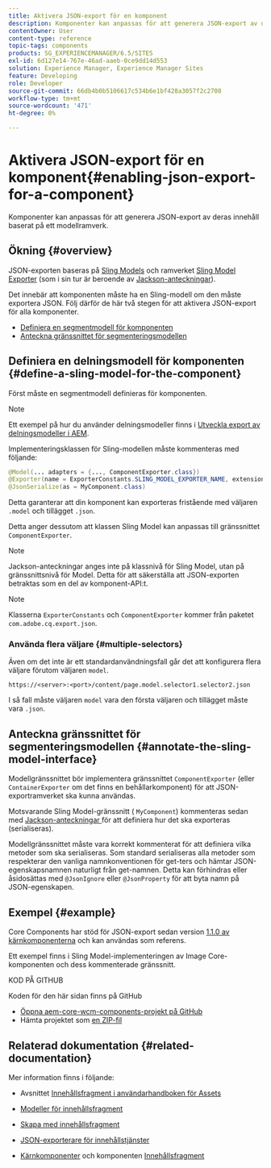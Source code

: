 ```yaml
---
title: Aktivera JSON-export för en komponent
description: Komponenter kan anpassas för att generera JSON-export av deras innehåll baserat på ett modellramverk.
contentOwner: User
content-type: reference
topic-tags: components
products: SG_EXPERIENCEMANAGER/6.5/SITES
exl-id: 6d127e14-767e-46ad-aaeb-0ce9dd14d553
solution: Experience Manager, Experience Manager Sites
feature: Developing
role: Developer
source-git-commit: 66db4b0b5106617c534b6e1bf428a3057f2c2708
workflow-type: tm+mt
source-wordcount: '471'
ht-degree: 0%

---
```


# Aktivera JSON-export för en komponent{#enabling-json-export-for-a-component}

Komponenter kan anpassas för att generera JSON-export av deras innehåll baserat på ett modellramverk.

## Ökning {#overview}

JSON-exporten baseras på [Sling Models](https://sling.apache.org/documentation/bundles/models.html) och ramverket [Sling Model Exporter](https://sling.apache.org/documentation/bundles/models.html#exporter-framework-since-130) (som i sin tur är beroende av [Jackson-anteckningar](https://github.com/FasterXML/jackson-annotations/wiki/Jackson-Annotations)).

Det innebär att komponenten måste ha en Sling-modell om den måste exportera JSON. Följ därför de här två stegen för att aktivera JSON-export för alla komponenter.

* [Definiera en segmentmodell för komponenten](/help/sites-developing/json-exporter-components.md#define-a-sling-model-for-the-component)
* [Anteckna gränssnittet för segmenteringsmodellen](#annotate-the-sling-model-interface)

## Definiera en delningsmodell för komponenten {#define-a-sling-model-for-the-component}

Först måste en segmentmodell definieras för komponenten.

>[!NOTE]
>
>Ett exempel på hur du använder delningsmodeller finns i [Utveckla export av delningsmodeller i AEM](https://experienceleague.adobe.com/docs/experience-manager-learn/foundation/development/develop-sling-model-exporter.html?lang=sv-SE).

Implementeringsklassen för Sling-modellen måste kommenteras med följande:

```java
@Model(... adapters = {..., ComponentExporter.class})
@Exporter(name = ExporterConstants.SLING_MODEL_EXPORTER_NAME, extensions = ExporterConstants.SLING_MODEL_EXTENSION)
@JsonSerialize(as = MyComponent.class)
```

Detta garanterar att din komponent kan exporteras fristående med väljaren `.model` och tillägget `.json`.

Detta anger dessutom att klassen Sling Model kan anpassas till gränssnittet `ComponentExporter`.

>[!NOTE]
>
>Jackson-anteckningar anges inte på klassnivå för Sling Model, utan på gränssnittsnivå för Model. Detta för att säkerställa att JSON-exporten betraktas som en del av komponent-API:t.

>[!NOTE]
>
>Klasserna `ExporterConstants` och `ComponentExporter` kommer från paketet `com.adobe.cq.export.json`.

### Använda flera väljare {#multiple-selectors}

Även om det inte är ett standardanvändningsfall går det att konfigurera flera väljare förutom väljaren `model`.

```
https://<server>:<port>/content/page.model.selector1.selector2.json
```

I så fall måste väljaren `model` vara den första väljaren och tillägget måste vara `.json`.

## Anteckna gränssnittet för segmenteringsmodellen {#annotate-the-sling-model-interface}

Modellgränssnittet bör implementera gränssnittet `ComponentExporter` (eller `ContainerExporter` om det finns en behållarkomponent) för att JSON-exportramverket ska kunna användas.

Motsvarande Sling Model-gränssnitt ( `MyComponent`) kommenteras sedan med [ Jackson-anteckningar ](https://github.com/FasterXML/jackson-annotations/wiki/Jackson-Annotations) för att definiera hur det ska exporteras (serialiseras).

Modellgränssnittet måste vara korrekt kommenterat för att definiera vilka metoder som ska serialiseras. Som standard serialiseras alla metoder som respekterar den vanliga namnkonventionen för get-ters och hämtar JSON-egenskapsnamnen naturligt från get-namnen. Detta kan förhindras eller åsidosättas med `@JsonIgnore` eller `@JsonProperty` för att byta namn på JSON-egenskapen.

## Exempel {#example}

Core Components har stöd för JSON-export sedan version [1.1.0 av kärnkomponenterna](https://experienceleague.adobe.com/docs/experience-manager-core-components/using/introduction.html?lang=sv-SE) och kan användas som referens.

Ett exempel finns i Sling Model-implementeringen av Image Core-komponenten och dess kommenterade gränssnitt.

KOD PÅ GITHUB

Koden för den här sidan finns på GitHub

* [Öppna aem-core-wcm-components-projekt på GitHub](https://github.com/Adobe-Marketing-Cloud/aem-core-wcm-components)
* Hämta projektet som [en ZIP-fil](https://github.com/Adobe-Marketing-Cloud/aem-core-wcm-components/archive/master.zip)

## Relaterad dokumentation {#related-documentation}

Mer information finns i följande:

* Avsnittet [Innehållsfragment i användarhandboken för Assets](https://helpx.adobe.com/se/experience-manager/6-4/assets/user-guide.html?topic=/experience-manager/6-4/assets/morehelp/content-fragments.ug.js)

* [Modeller för innehållsfragment](/help/assets/content-fragments/content-fragments-models.md)
* [Skapa med innehållsfragment](/help/sites-authoring/content-fragments.md)
* [JSON-exporterare för innehållstjänster](/help/sites-developing/json-exporter.md)
* [Kärnkomponenter](https://experienceleague.adobe.com/docs/experience-manager-core-components/using/introduction.html?lang=sv-SE) och komponenten [Innehållsfragment](https://helpx.adobe.com/se/experience-manager/core-components/using/content-fragment-component.html)

